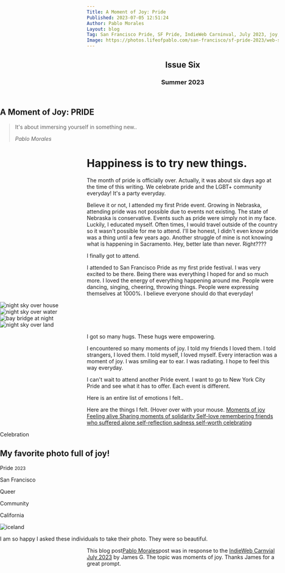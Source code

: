 ```yaml
---
Title: A Moment of Joy: Pride
Published: 2023-07-05 12:51:24
Author: Pablo Morales
Layout: blog
Tag: San Francisco Pride, SF Pride, IndieWeb Carninval, July 2023, joy, pride
Image: https://photos.lifeofpablo.com/san-francisco/sf-pride-2023/web-sized/7.jpeg
---
```

<style>
@import "https://pabs.tech/media/css/tachyons.css";
body {
overflow-x: hidden;
}
.full-width {
	left: 50%;
	margin-left: -50vw;
	margin-right: -50vw;
	max-width: 100vw;
	position: relative;
	right: 50%;
	width: 100vw;
}
</style>
<div class="full-width">
<article class="athelas">
  <div class="vh-100 dt w-100 tc bg-dark-gray white cover" style="background:url(https://photos.lifeofpablo.com/san-francisco/sf-pride-2023/web-sized/7.jpeg) no-repeat center;">
    <div class="dtc v-mid">
      <header class="white-70">
        <h2 class="f6 fw1 ttu tracked mb2 lh-title">Issue Six</h2>
        <h3 class="f6 fw1 lh-title">Summer 2023</h3>
      </header>
      <h1 class="f1 f-headline-l fw1 i purple"><span class="dark-green">A</span> <span class="orange">Moment</span> of Joy: <span class="dark-red">P</span><span class="orange">R</span><span class="yellow">I</span><span class="green">D</span><span class="blue">E</span></h1>
      <blockquote class="ph0 mh0 measure f4 lh-copy center">
        <p class="fw1 purple">
          It's about immersing yourself in something new..
        </p>
        <cite class="f6 ttu tracked fs-normal">Pablo Morales</cite>
      </blockquote>
    </div>
  </div>
</div>
  <div class="center measure-wide f5 pv5 lh-copy ph2" markdown="1">
  <h1 class="f1 lh-title">Happiness is to try new things.</h1>
<div class="f3 lh-copy" markdown="1">

The month of pride is officially over. Actually, it was about six days ago at the time of this writing.  We celebrate pride and the LGBT+ community everyday! It's a party everyday. 

Believe it or not, I attended my first Pride event. Growing in Nebraska, attending pride was not possible due to events not existing. The state of Nebraska is conservative. Events such as pride were simply not in my face. Luckily, I educated myself. Often times, I would travel outside of the country so it wasn't possible for me to attend. I'll be honest, I didn't even know pride was a thing until a few years ago.  Another struggle of mine is not knowing what is happening in Sacramento. Hey, better late than never. Right????

 I finally got to attend.

 I attended to San Francisco Pride as my first pride festival. I was very excited to be there. Being there was everything I hoped for and so much more. I loved the energy of everything happening around me. People were dancing, singing, cheering, throwing things. People were expressing themselves at 1000%. I believe everyone should do that everyday!

<section class="cf full-width">
  <div class="fl w-50 w-25-ns"><img class="db w-100" src="https://photos.lifeofpablo.com/san-francisco/sf-pride-2023/web-sized/10.jpeg" alt="night sky over house"></div>
  <div class="fl w-50 w-25-ns"><img class="db w-100" src="https://photos.lifeofpablo.com/san-francisco/sf-pride-2023/web-sized/16.jpg" alt="night sky over water"></div>
  <div class="fl w-50 w-25-ns"><img class="db w-100" src="https://photos.lifeofpablo.com/san-francisco/sf-pride-2023/web-sized/6.jpeg" alt="bay bridge at night"></div>
  <div class="fl w-50 w-25-ns"><img class="db w-100" src="https://photos.lifeofpablo.com/san-francisco/sf-pride-2023/web-sized/1.jpeg" alt="night sky over land"></div>


</section>

I got so many hugs. These hugs were empowering. 

I encountered so many moments of joy. I told my friends I loved them. I told strangers, I loved them. I told myself, I loved myself. Every interaction was a moment of joy. I was smiling ear to ear. I was radiating. I hope to feel this way everyday. 

I can't wait to attend another Pride event. I want to go to New York City Pride and see what it has to offer. Each event is different.

</div>


<div class="pa4 lh-copy">
<p class="f3 lh-copy center blue"> Here is an entire list of emotions I felt..</p>
Here are the things I felt. (Hover over with your mouse.
  <a class="f4 fw6 db black link green" href="#0">Moments of joy </a>
  <a class="f4 fw6 db black link dark-blue" href="#0">Feeling alive </a>
  <a class="f4 fw6 db black link hot-pink" href="#0">Sharing moments of solidarity </a>
  <a class="f4 fw6 db black link hot-red" href="#0">Self-love </a>
  <a class="f4 fw6 db black link dark-red" href="#0">remembering friends who suffered alone </a>
  <a class="f4 fw6 db black link red" href="#0">self-reflection </a>
  <a class="f4 fw6 db black link purple" href="#0">sadness </a>
  <a class="f4 fw6 db black link light-purple" href="#0">self-worth </a>
  <a class="f4 fw6 db black link dark-pink" href="#0">celebrating </a>

</div>

<div class="full-width bg-hot-pink">

<article class="cf pa3 pa4-m pa5-l mw9 center">
  <div class="fr w-100 w-80-l">
    <p class="f5">
      Celebration
    </p>
    <h1 class="f2 f1-l lh-title mt0 mb4 mb5-ns yellow">
      My favorite photo full of joy!
    </h1>
  </div>
  <div class="f6 lh-copy fl w-100 mb4">
    <div class="fl-ns w-100 w-20-l pr3-m pr5-l f4 white">
      <p>
        Pride <small class="fw6">2023</small>
      </p> 
    </div>
    <div class="fl-ns w-50-m w-20-l pr3-m pr5-l f4 white">
      <p>
        San Francisco
      </p> 
    </div>
    <div class="fl-ns w-50-m w-20-l pr3-m pr5-l f4 white">
      <p>
        Queer
      </p> 
    </div>
    <div class="fl-ns w-50-m w-20-l pr3-m pr5-l f4 white">
      <p>
        Community
      </p>
    </div>
    <div class="fl-ns w-50-m w-20-l pr3-m pr5-l f4 white">
      <p>
        California
      </p>
    </div>
  </div>
  <img src="https://photos.lifeofpablo.com/san-francisco/sf-pride-2023/web-sized/10.jpeg" class="db" alt="iceland"/>
<p class="f3 lh-copy center white"> I am so happy I asked these individuals to take their photo. They were so beautiful.</p>
</article>
</div>



<div class="h-entry">
<p class="f3 lh-copy center hot-pink">This blog post<a href="https://lifeofpablo.com/" class="u-url p-name">Pablo Morales</a>post was in response to the <a class="u-in-reply-to" href="https://jamesg.blog/2023/07/01/indieweb-carnival/">IndieWeb Carnvial July 2023</a> by James G. The topic was moments of joy. Thanks James for a great prompt.</p>
</div>

  </div>
</article>

